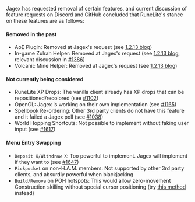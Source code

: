 Jagex has requested removal of certain features, and current discussion of feature requests on Discord and GitHub concluded that RuneLite's stance on these features are as follows:

#### Removed in the past
* AoE Plugin: Removed at Jagex's request (see [1.2.13 blog](https://runelite.net/blog/show/2018-01-25-1.2.13-Release))
* In-game Zulrah Helper: Removed at Jagex's request (see [1.2.13 blog](https://runelite.net/blog/show/2018-01-25-1.2.13-Release), relevant discussion in [#1386](https://github.com/runelite/runelite/issues/1386))
* Volcanic Mine Helper: Removed at Jagex's request (see [1.2.13 blog](https://runelite.net/blog/show/2018-01-25-1.2.13-Release))

#### Not currently being considered
* RuneLite XP Drops: The vanilla client already has XP drops that can be repositioned/recolored (see [#1102](https://github.com/runelite/runelite/issues/1102))
* OpenGL: Jagex is working on their own implementation (see [#1165](https://github.com/runelite/runelite/issues/1165))
* Spellbook Re-ordering: Other 3rd party clients do not have this feature and it failed a Jagex poll (see [#1038](https://github.com/runelite/runelite/issues/1038))
* World Hopping Shortcuts: Not possible to implement without faking user input (see [#1617](https://github.com/runelite/runelite/issues/1617))

#### Menu Entry Swapping
* `Deposit X/Withdraw X`: Too powerful to implement. Jagex will implement if they want to (see [#1647](https://github.com/runelite/runelite/issues/1647))
* `Pickpocket` on non-H.A.M. members: Not supported by other 3rd party clients, and absurdly powerful when blackjacking
* `Build/Remove` on POH hotspots: This would allow zero-movement Construction skilling without special cursor positioning (try [this method](https://www.youtube.com/watch?v=u9AZWsDfo1I) instead)